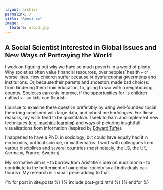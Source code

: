 ```yaml
---
layout: archive
permalink: /
title: "About me"
image:
  feature: daoud.jpg
---
```


## A Social Scientist Interested in Global Issues and New Ways of Portraying the World
I work on figuring out why we have so much poverty in a world of plenty. Why societies often value financial resources, over peoples´ health – or worse, lifes. How children suffer because of dysfunctional goverments and institutions. Or, because their parents and ancestors made bad choices: from hindering them from education, to, going to war with a neighbouring country. Societies can only improve, if the opportunities for its children cultivats – so kids can flourish.  

I pursue to examine these question preferably by using well-founded social theorizing combined with large data, and robust methodologies. For these reasons, my work tend to be quantitative. I seek to learn and implement new techniques (e.g. [machine learning](https://en.wikipedia.org/wiki/Machine_learning)) and ways of picturing insightfull visualizations from information (inspired by [Edward Tufte](http://www.edwardtufte.com/tufte/)). 

I happened to have a Ph.D. in sociology, but could have equaly had it in economics, political science, or mathematics. I work with colleagues from varous disciplines and several countries (most notably, the US, the UK, Germany, France, Sweden). 

My normative aim is – to borrow from Aristotle´s idea on eudaimonia – to contribute to the betterment of our global society so all individuals can flourish. My research is a small piece adding to that. 


<div class="tiles">
{% for post in site.posts %}
	{% include post-grid.html %}
{% endfor %}
</div><!-- /.tiles -->

